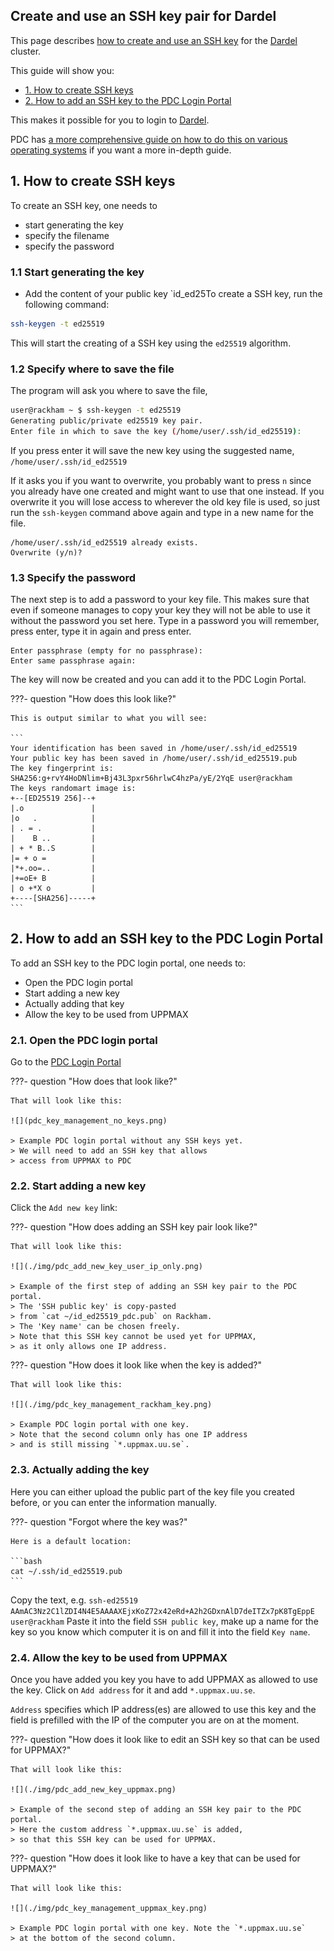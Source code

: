 ## Create and use an SSH key pair for Dardel

This page describes [how to create and use an SSH key](ssh_key_use.md)
for the [Dardel](dardel.md) cluster.

This guide will show you:

- [1. How to create SSH keys](#1.-how-to-create-ssh-keys)
- [2. How to add an SSH key to the PDC Login Portal](#2-how-to-add-an-ssh-key-to-the-pdc-login-portal)

This makes it possible for you to login to [Dardel](dardel.md).

PDC has [a more comprehensive guide on how to do this on various operating systems](https://www.pdc.kth.se/support/documents/login/ssh_keys.html) 
if you want a more in-depth guide.

## 1. How to create SSH keys

To create an SSH key, one needs to

- start generating the key
- specify the filename
- specify the password

### 1.1 Start generating the key

- Add the content of your public key `id_ed25To create a SSH key, run the following command:

```bash
ssh-keygen -t ed25519
```

This will start the creating of a SSH key using the `ed25519` algorithm. 

### 1.2 Specify where to save the file

The program will ask you where to save the file,

```bash
user@rackham ~ $ ssh-keygen -t ed25519
Generating public/private ed25519 key pair.
Enter file in which to save the key (/home/user/.ssh/id_ed25519): 
```

If you press enter it will save the new key using the suggested name, `/home/user/.ssh/id_ed25519`

If it asks you if you want to overwrite, 
you probably want to press `n` 
since you already have one created 
and might want to use that one instead. 
If you overwrite it you will lose access to wherever the old key file is used, 
so just run the `ssh-keygen` command above again and type in a new name for the file.

```
/home/user/.ssh/id_ed25519 already exists.
Overwrite (y/n)? 
```

### 1.3 Specify the password

The next step is to add a password to your key file. This makes sure that even if someone manages to copy your key they will not be able to use it without the password you set here. Type in a password you will remember, press enter, type it in again and press enter.

```
Enter passphrase (empty for no passphrase): 
Enter same passphrase again: 
```

The key will now be created and you can add it to the PDC Login Portal.

???- question "How does this look like?"

    This is output similar to what you will see:

    ```
    Your identification has been saved in /home/user/.ssh/id_ed25519
    Your public key has been saved in /home/user/.ssh/id_ed25519.pub
    The key fingerprint is:
    SHA256:g+rvY4HoDNlim+Bj43L3pxr56hrlwC4hzPa/yE/2YqE user@rackham
    The keys randomart image is:
    +--[ED25519 256]--+
    |.o               |
    |o   .            |
    | . = .           |
    |    B ..         |
    | + * B..S        |
    |= + o =          |
    |*+.oo=..         |
    |+=oE+ B          |
    | o +*X o         |
    +----[SHA256]-----+
    ```


## 2. How to add an SSH key to the PDC Login Portal

To add an SSH key to the PDC login portal, one needs to:

- Open the PDC login portal
- Start adding a new key
- Actually adding that key
- Allow the key to be used from UPPMAX

### 2.1. Open the PDC login portal

Go to the [PDC Login Portal](https://loginportal.pdc.kth.se/)

???- question "How does that look like?"

    That will look like this:

    ![](pdc_key_management_no_keys.png)

    > Example PDC login portal without any SSH keys yet.
    > We will need to add an SSH key that allows 
    > access from UPPMAX to PDC

### 2.2. Start adding a new key

Click the `Add new key` link:

???- question "How does adding an SSH key pair look like?"

    That will look like this:

    ![](./img/pdc_add_new_key_user_ip_only.png)

    > Example of the first step of adding an SSH key pair to the PDC portal.
    > The 'SSH public key' is copy-pasted 
    > from `cat ~/id_ed25519_pdc.pub` on Rackham.
    > The 'Key name' can be chosen freely.
    > Note that this SSH key cannot be used yet for UPPMAX,
    > as it only allows one IP address.

???- question "How does it look like when the key is added?"

    That will look like this:

    ![](./img/pdc_key_management_rackham_key.png)

    > Example PDC login portal with one key. 
    > Note that the second column only has one IP address
    > and is still missing `*.uppmax.uu.se`.

### 2.3. Actually adding the key

Here you can either upload the public part of the key file 
you created before, 
or you can enter the information manually. 

???- question "Forgot where the key was?"

    Here is a default location:

    ```bash
    cat ~/.ssh/id_ed25519.pub
    ```

Copy the text, e.g. `ssh-ed25519 AAmAC3Nz2C1lZDI4N4E5AAAAXEjxKoZ72x42eRd+A2h2GDxnAlD7deITZx7pK8TgEppE user@rackham`
Paste it into the field `SSH public key`, 
make up a name for the key so you know which computer it is on 
and fill it into the field `Key name`.

### 2.4. Allow the key to be used from UPPMAX

Once you have added you key you have to 
add UPPMAX as allowed to use the key.
Click on `Add address` for it and add `*.uppmax.uu.se`.

`Address` specifies which IP address(es) 
are allowed to use this key
and the field is prefilled with the IP of the computer you are on at the moment.

???- question "How does it look like to edit an SSH key so that can be used for UPPMAX?"

    That will look like this:

    ![](./img/pdc_add_new_key_uppmax.png)

    > Example of the second step of adding an SSH key pair to the PDC portal.
    > Here the custom address `*.uppmax.uu.se` is added,
    > so that this SSH key can be used for UPPMAX.

???- question "How does it look like to have a key that can be used for UPPMAX?"

    That will look like this:

    ![](./img/pdc_key_management_uppmax_key.png)

    > Example PDC login portal with one key. Note the `*.uppmax.uu.se`
    > at the bottom of the second column.
